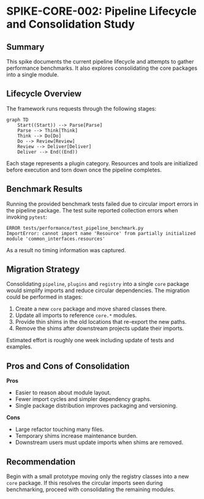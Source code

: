 # SPIKE-CORE-002: Pipeline Lifecycle and Consolidation Study

## Summary
This spike documents the current pipeline lifecycle and attempts to gather
performance benchmarks. It also explores consolidating the core packages into a
single module.

## Lifecycle Overview
The framework runs requests through the following stages:

```mermaid
graph TD
    Start((Start)) --> Parse[Parse]
    Parse --> Think[Think]
    Think --> Do[Do]
    Do --> Review[Review]
    Review --> Deliver[Deliver]
    Deliver --> End((End))
```

Each stage represents a plugin category. Resources and tools are initialized
before execution and torn down once the pipeline completes.

## Benchmark Results
Running the provided benchmark tests failed due to circular import errors in the
pipeline package. The test suite reported collection errors when invoking
`pytest`:

```
ERROR tests/performance/test_pipeline_benchmark.py
ImportError: cannot import name 'Resource' from partially initialized module 'common_interfaces.resources'
```

As a result no timing information was captured.

## Migration Strategy
Consolidating `pipeline`, `plugins` and `registry` into a single `core` package
would simplify imports and reduce circular dependencies. The migration could be
performed in stages:

1. Create a new `core` package and move shared classes there.
2. Update all imports to reference `core.*` modules.
3. Provide thin shims in the old locations that re-export the new paths.
4. Remove the shims after downstream projects update their imports.

Estimated effort is roughly one week including update of tests and examples.

## Pros and Cons of Consolidation

**Pros**
- Easier to reason about module layout.
- Fewer import cycles and simpler dependency graphs.
- Single package distribution improves packaging and versioning.

**Cons**
- Large refactor touching many files.
- Temporary shims increase maintenance burden.
- Downstream users must update imports when shims are removed.

## Recommendation
Begin with a small prototype moving only the registry classes into a new `core`
package. If this resolves the circular imports seen during benchmarking, proceed
with consolidating the remaining modules.
